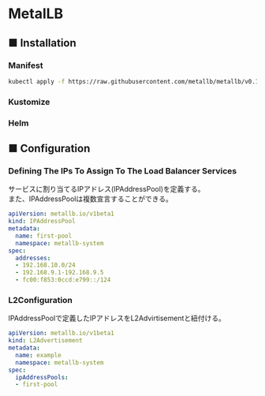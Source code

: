# MetalLB
## ■ Installation
### Manifest
```sh
kubectl apply -f https://raw.githubusercontent.com/metallb/metallb/v0.13.5/config/manifests/metallb-native.yaml
```
### Kustomize
### Helm

## ■ Configuration
### Defining The IPs To Assign To The Load Balancer Services
サービスに割り当てるIPアドレス(IPAddressPool)を定義する。  
また、IPAddressPoolは複数宣言することができる。
```yaml
apiVersion: metallb.io/v1beta1
kind: IPAddressPool
metadata:
  name: first-pool
  namespace: metallb-system
spec:
  addresses:
  - 192.168.10.0/24
  - 192.168.9.1-192.168.9.5
  - fc00:f853:0ccd:e799::/124
```
### L2Configuration
IPAddressPoolで定義したIPアドレスをL2Advirtisementと紐付ける。
```yaml
apiVersion: metallb.io/v1beta1
kind: L2Advertisement
metadata:
  name: example
  namespace: metallb-system
spec:
  ipAddressPools:
  - first-pool
```
